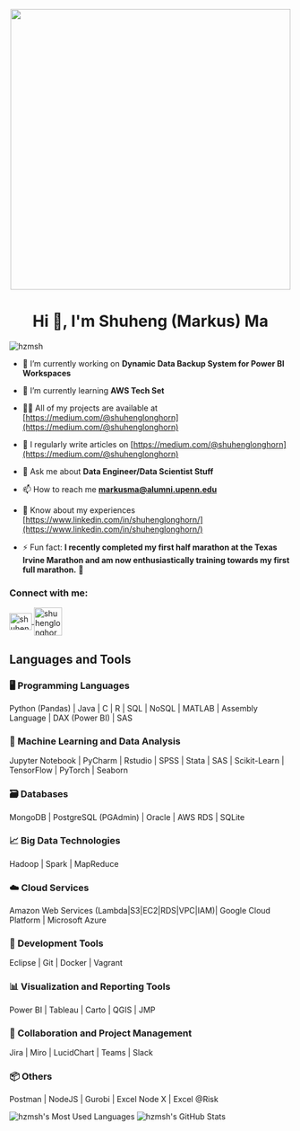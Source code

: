 <p align="center">
  <img src="https://m.media-amazon.com/images/I/81X-wpXOIEL.__AC_SY300_SX300_QL70_FMwebp_.jpg" width="500">
</p>
<h1 align="center">Hi 👋, I'm Shuheng (Markus) Ma</h1>

<p align="left"> <img src="https://komarev.com/ghpvc/?username=hzmsh&label=Profile%20views&color=0e75b6&style=flat" alt="hzmsh" /> </p>

- 🔭 I’m currently working on **Dynamic Data Backup System for Power BI Workspaces**

- 🌱 I’m currently learning **AWS Tech Set**

- 👨‍💻 All of my projects are available at [https://medium.com/@shuhenglonghorn](https://medium.com/@shuhenglonghorn)

- 📝 I regularly write articles on [https://medium.com/@shuhenglonghorn](https://medium.com/@shuhenglonghorn)

- 💬 Ask me about **Data Engineer/Data Scientist Stuff**

- 📫 How to reach me **markusma@alumni.upenn.edu**

- 📄 Know about my experiences [https://www.linkedin.com/in/shuhenglonghorn/](https://www.linkedin.com/in/shuhenglonghorn/)

- ⚡ Fun fact: **I recently completed my first half marathon at the Texas Irvine Marathon and am now enthusiastically training towards my first full marathon.** 🏃 

<h3 align="left">Connect with me:</h3>
<p align="left">
  <a href="https://linkedin.com/in/shuhenglonghorn" target="blank">
    <img align="center" src="https://raw.githubusercontent.com/rahuldkjain/github-profile-readme-generator/master/src/images/icons/Social/linked-in-alt.svg" alt="shuhenglonghorn" height="30" width="40" />
  </a>
  <a href="https://medium.com/@shuhenglonghorn" target="blank">
    <img align="center" src="https://cdn4.iconfinder.com/data/icons/social-media-2210/24/Medium-1024.png" alt="shuhenglonghorn" height="50" width="50" />
  </a>
</p>


## Languages and Tools

### 🖥️ Programming Languages
Python (Pandas) | Java | C | R | SQL | NoSQL | MATLAB | Assembly Language | DAX (Power BI) | SAS

### 🤖 Machine Learning and Data Analysis
Jupyter Notebook | PyCharm | Rstudio | SPSS | Stata | SAS | Scikit-Learn | TensorFlow | PyTorch | Seaborn

### 🗃️ Databases
MongoDB | PostgreSQL (PGAdmin) | Oracle | AWS RDS | SQLite

### 📈 Big Data Technologies
Hadoop | Spark | MapReduce

### ☁️ Cloud Services
Amazon Web Services (Lambda|S3|EC2|RDS|VPC|IAM)| Google Cloud Platform | Microsoft Azure

### 🔧 Development Tools
Eclipse | Git | Docker | Vagrant

### 📊 Visualization and Reporting Tools
Power BI | Tableau | Carto | QGIS | JMP

### 🤝 Collaboration and Project Management
Jira | Miro | LucidChart | Teams | Slack

### 📦 Others
Postman | NodeJS | Gurobi | Excel Node X | Excel @Risk


  <img src="https://github-readme-stats-kappa-orpin.vercel.app/api/top-langs/?username=hzmsh&show_icons=true&locale=en&layout=compact&count_private=true&exclude_repo=?&hide_progress=True&langs_count=20" alt="hzmsh's Most Used Languages" />

  <img src="https://github-readme-stats-kappa-orpin.vercel.app/api?username=hzmsh&rank_icon=percentile?&include_all_commits=true&theme=graywhite&hide=prs,issues" alt="hzmsh's GitHub Stats" />
